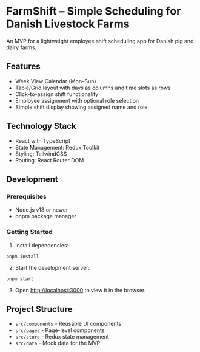 # FarmShift – Simple Scheduling for Danish Livestock Farms

An MVP for a lightweight employee shift scheduling app for Danish pig and dairy farms.

## Features

- Week View Calendar (Mon–Sun)
- Table/Grid layout with days as columns and time slots as rows
- Click-to-assign shift functionality
- Employee assignment with optional role selection
- Simple shift display showing assigned name and role

## Technology Stack

- React with TypeScript
- State Management: Redux Toolkit
- Styling: TailwindCSS
- Routing: React Router DOM

## Development

### Prerequisites

- Node.js v18 or newer
- pnpm package manager

### Getting Started

1. Install dependencies:

```
pnpm install
```

2. Start the development server:

```
pnpm start
```

3. Open [http://localhost:3000](http://localhost:3000) to view it in the browser.

## Project Structure

- `src/components` - Reusable UI components
- `src/pages` - Page-level components
- `src/store` - Redux state management
- `src/data` - Mock data for the MVP
